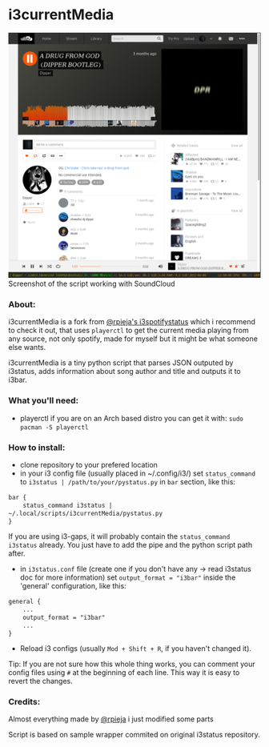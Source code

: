 # i3currentMedia

![screen](./res/soundcloud_scr.png)
Screenshot of the script working with SoundCloud

### About:
i3currentMedia is a fork from [@rpieja's i3spotifystatus](https://github.com/rpieja/i3spotifystatus) which i recommend to check it out, that uses `playerctl` to get the current media playing from any source, not only spotify, made for myself but it might be what someone else wants.

i3currentMedia is a tiny python script that parses JSON outputed by i3status, adds information about song author and title and outputs it to i3bar.

### What you'll need:
* playerctl
	if you are on an Arch based distro you can get it with:
	`sudo pacman -S playerctl`

### How to install:

* clone repository to your prefered location
* in your i3 config file (usually placed in ~/.config/i3/) set `status_command` to `i3status | /path/to/your/pystatus.py` in `bar` section, like this:

```
bar {
    status_command i3status | ~/.local/scripts/i3currentMedia/pystatus.py
}
```

If you are using i3-gaps, it will probably contain the `status_command i3status` already. You just have to add the pipe and the python script path after. 

* in `i3status.conf` file (create one if you don't have any -> read i3status doc for more information) set `output_format = "i3bar"` inside the 'general' configuration, like this:

```
general {
    ...
    output_format = "i3bar"
    ...
}
```

* Reload i3 configs (usually `Mod + Shift + R`, if you haven't changed it).

Tip: If you are not sure how this whole thing works, you can comment your config files using `#` at the beginning of each line. This way it is easy to revert the changes.

### Credits:
Almost everything made by [@rpieja](https://github.com/rpieja/) i just modified some parts


Script is based on sample wrapper commited on original i3status repository.
